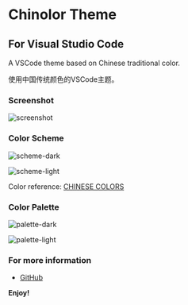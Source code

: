 # Chinolor Theme
## For Visual Studio Code

A VSCode theme based on Chinese traditional color.

使用中国传统颜色的VSCode主题。

### Screenshot

![screenshot](https://s1.ax1x.com/2018/05/12/CBMNBF.png)

### Color Scheme

![scheme-dark](https://s1.ax1x.com/2018/06/29/Piq7lj.png)

![scheme-light](https://s1.ax1x.com/2018/09/05/ipord0.png)

Color reference: [CHINESE COLORS](http://zhongguose.com/)

### Color Palette

![palette-dark](https://s1.ax1x.com/2018/09/05/ipo6iT.png)

![palette-light](https://s1.ax1x.com/2018/09/05/iposoV.png)

### For more information
* [GitHub](https://github.com/IwYvI/chinolor)

**Enjoy!**
